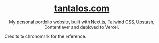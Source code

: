 <div align="center">
    <a href="https://chronark.com"><h1 align="center">tantalos.com</h1></a>

My personal portfolio website, built with [Next.js](https://nextjs.org/), [Tailwind CSS](https://tailwindcss.com/), [Upstash](https://upstash.com?ref=chronark.com), [Contentlayer](https://www.contentlayer.dev/) and deployed to [Vercel](https://vercel.com/).

</div>

Credits to chronomark for the reference.
<br/>
